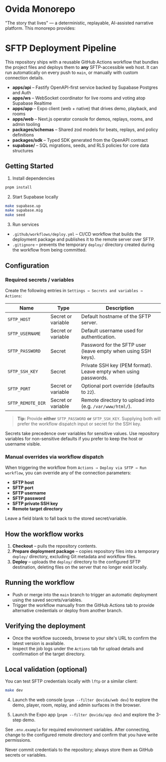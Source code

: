 # Ovida Monorepo

"The story that lives" — a deterministic, replayable, AI-assisted narrative platform. This monorepo provides:
# SFTP Deployment Pipeline

This repository ships with a reusable GitHub Actions workflow that bundles the project files and deploys them to **any** SFTP-accessible web host. It can run automatically on every push to `main`, or manually with custom connection details.

- **apps/api** – Fastify OpenAPI-first service backed by Supabase Postgres and Auth
- **apps/ws** – WebSocket coordinator for live rooms and voting atop Supabase Realtime
- **apps/app** – Expo client (web + native) that drives demo, playback, and rooms
- **apps/web** – Next.js operator console for demos, replays, rooms, and admin tooling
- **packages/schemas** – Shared zod models for beats, replays, and policy definitions
- **packages/sdk** – Typed SDK generated from the OpenAPI contract
- **supabase/** – SQL migrations, seeds, and RLS policies for core data structures

## Getting Started

1. Install dependencies

```bash
pnpm install
```

2. Start Supabase locally

```bash
make supabase.up
make supabase.mig
make seed
```

3. Run services
- `.github/workflows/deploy.yml` – CI/CD workflow that builds the deployment package and publishes it to the remote server over SFTP.
- `.gitignore` – prevents the temporary `deploy/` directory created during the workflow from being committed.

## Configuration

### Required secrets / variables

Create the following entries in `Settings → Secrets and variables → Actions`:

| Name | Type | Description |
|------|------|-------------|
| `SFTP_HOST` | Secret or variable | Default hostname of the SFTP server. |
| `SFTP_USERNAME` | Secret or variable | Default username used for authentication. |
| `SFTP_PASSWORD` | Secret | Password for the SFTP user (leave empty when using SSH keys). |
| `SFTP_SSH_KEY` | Secret | Private SSH key (PEM format). Leave empty when using passwords. |
| `SFTP_PORT` | Secret or variable | Optional port override (defaults to `22`). |
| `SFTP_REMOTE_DIR` | Secret or variable | Remote directory to upload into (e.g. `/var/www/html/`). |

> **Tip:** Provide **either** `SFTP_PASSWORD` **or** `SFTP_SSH_KEY`. Supplying both will prefer the workflow dispatch input or secret for the SSH key.

Secrets take precedence over variables for sensitive values. Use repository variables for non-sensitive defaults if you prefer to keep the host or username visible.

### Manual overrides via workflow dispatch

When triggering the workflow from `Actions → Deploy via SFTP → Run workflow`, you can override any of the connection parameters:

- **SFTP host**
- **SFTP port**
- **SFTP username**
- **SFTP password**
- **SFTP private SSH key**
- **Remote target directory**

Leave a field blank to fall back to the stored secret/variable.

## How the workflow works

1. **Checkout** – pulls the repository contents.
2. **Prepare deployment package** – copies repository files into a temporary `deploy/` directory, excluding Git metadata and workflow files.
3. **Deploy** – uploads the `deploy/` directory to the configured SFTP destination, deleting files on the server that no longer exist locally.

## Running the workflow

- Push or merge into the `main` branch to trigger an automatic deployment using the saved secrets/variables.
- Trigger the workflow manually from the GitHub Actions tab to provide alternative credentials or deploy from another branch.

## Verifying the deployment

- Once the workflow succeeds, browse to your site's URL to confirm the latest version is available.
- Inspect the job logs under the `Actions` tab for upload details and confirmation of the target directory.

## Local validation (optional)

You can test SFTP credentials locally with `lftp` or a similar client:

```bash
make dev
```

4. Launch the web console (`pnpm --filter @ovida/web dev`) to explore the demo, player, room, replay, and admin surfaces in the browser.

5. Launch the Expo app (`pnpm --filter @ovida/app dev`) and explore the 3-step demo.

See `.env.example` for required environment variables.
After connecting, change to the configured remote directory and confirm that you have write permissions.

Never commit credentials to the repository; always store them as GitHub secrets or variables.
